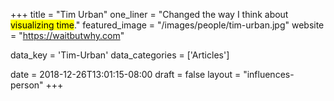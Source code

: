 +++
title = "Tim Urban"
one_liner = "Changed the way I think about <mark>visualizing time</mark>."
featured_image = "/images/people/tim-urban.jpg"
website = "https://waitbutwhy.com"

data_key = 'Tim-Urban'
data_categories = ['Articles']

date = 2018-12-26T13:01:15-08:00
draft = false
layout = "influences-person"
+++

